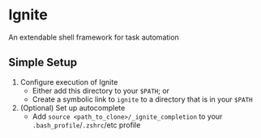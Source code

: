 # Ignite
An extendable shell framework for task automation

## Simple Setup
1. Configure execution of Ignite
    - Either add this directory to your `$PATH`; or
    - Create a symbolic link to `ignite` to a directory that is in your `$PATH`
2. (Optional) Set up autocomplete
    - Add `source <path_to_clone>/_ignite_completion` to your `.bash_profile`/`.zshrc`/etc profile
